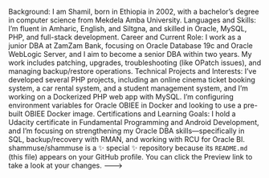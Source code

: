 Background: I am Shamil, born in Ethiopia in 2002, with a bachelor’s degree in computer science from Mekdela Amba University.
Languages and Skills: I’m fluent in Amharic, English, and Siltgna, and skilled in Oracle, MySQL, PHP, and full-stack development.
Career and Current Role: I work as a junior DBA at ZamZam Bank, focusing on Oracle Database 19c and Oracle WebLogic Server, and I aim to become a senior DBA within two years. My work includes patching, upgrades, troubleshooting (like OPatch issues), and managing backup/restore operations.
Technical Projects and Interests: I’ve developed several PHP projects, including an online cinema ticket booking system, a car rental system, and a student management system, and I’m working on a Dockerized PHP web app with MySQL. I’m configuring environment variables for Oracle OBIEE in Docker and looking to use a pre-built OBIEE Docker image.
Certifications and Learning Goals: I hold a Udacity certificate in Fundamental Programming and Android Development, and I’m focusing on strengthening my Oracle DBA skills—specifically in SQL, backup/recovery with RMAN, and working with RCU for Oracle BI.
shammuse/shammuse is a ✨ special ✨ repository because its `README.md` (this file) appears on your GitHub profile.
You can click the Preview link to take a look at your changes.
--->
